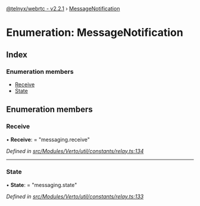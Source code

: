 [@telnyx/webrtc - v2.2.1](../README.md) › [MessageNotification](messagenotification.md)

# Enumeration: MessageNotification

## Index

### Enumeration members

* [Receive](messagenotification.md#receive)
* [State](messagenotification.md#state)

## Enumeration members

###  Receive

• **Receive**: = "messaging.receive"

*Defined in [src/Modules/Verto/util/constants/relay.ts:134](https://github.com/team-telnyx/webrtc/blob/8cdca06/packages/js/src/Modules/Verto/util/constants/relay.ts#L134)*

___

###  State

• **State**: = "messaging.state"

*Defined in [src/Modules/Verto/util/constants/relay.ts:133](https://github.com/team-telnyx/webrtc/blob/8cdca06/packages/js/src/Modules/Verto/util/constants/relay.ts#L133)*
